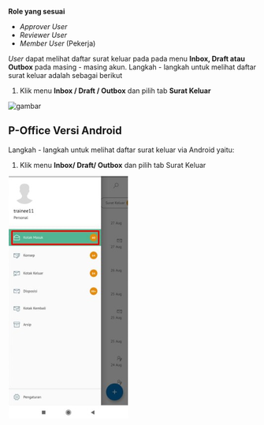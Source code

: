 **Role yang sesuai**

- *Approver User*
- *Reviewer User*
- *Member User* (Pekerja)

*User* dapat melihat daftar surat keluar pada pada menu **Inbox, Draft atau Outbox** pada masing - masing akun. Langkah - langkah untuk melihat daftar surat keluar adalah sebagai berikut

1. Klik menu **Inbox / Draft / Outbox** dan pilih tab **Surat Keluar**

![gambar](SC_Surat_Keluar/SK01.png)















## **P-Office Versi Android**

Langkah - langkah untuk melihat daftar surat keluar via Android yaitu:

1. Klik menu **Inbox/ Draft/ Outbox** dan pilih tab Surat Keluar

![gambar](SuratKeluar/SK_Android/DaftarSK\A01.jpg)

